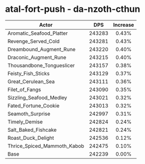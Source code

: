 # atal-fort-push - da-nzoth-cthun
| Actor | DPS | Increase |
|---|:---:|:---:|
|Aromatic_Seafood_Platter|243283|0.43%|
|Revenge_Served_Cold|243281|0.43%|
|Dreambound_Augment_Rune|243220|0.40%|
|Draconic_Augment_Rune|243215|0.40%|
|Thousandbone_Tongueslicer|243157|0.38%|
|Feisty_Fish_Sticks|243129|0.37%|
|Great_Cerulean_Sea|243111|0.36%|
|Filet_of_Fangs|243090|0.35%|
|Sizzling_Seafood_Medley|243021|0.32%|
|Fated_Fortune_Cookie|243013|0.32%|
|Seamoth_Surprise|242997|0.31%|
|Timely_Demise|242824|0.24%|
|Salt_Baked_Fishcake|242821|0.24%|
|Roast_Duck_Delight|242536|0.12%|
|Thrice_Spiced_Mammoth_Kabob|242475|0.10%|
|Base|242239|0.00%|
